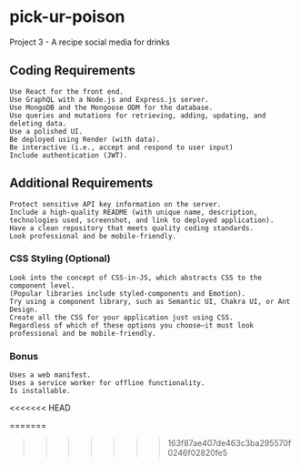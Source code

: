 # pick-ur-poison
Project 3 - A recipe social media for drinks

## Coding Requirements

```
Use React for the front end.
Use GraphQL with a Node.js and Express.js server.
Use MongoDB and the Mongoose ODM for the database.
Use queries and mutations for retrieving, adding, updating, and deleting data.
Use a polished UI.
Be deployed using Render (with data).
Be interactive (i.e., accept and respond to user input)
Include authentication (JWT).
```

## Additional Requirements
```
Protect sensitive API key information on the server.
Include a high-quality README (with unique name, description, technologies used, screenshot, and link to deployed application).
Have a clean repository that meets quality coding standards.
Look professional and be mobile-friendly.
```

### CSS Styling (Optional)
```
Look into the concept of CSS-in-JS, which abstracts CSS to the component level. 
(Popular libraries include styled-components and Emotion).
Try using a component library, such as Semantic UI, Chakra UI, or Ant Design.
Create all the CSS for your application just using CSS.
Regardless of which of these options you choose—it must look professional and be mobile-friendly.
```

### Bonus
```
Uses a web manifest.
Uses a service worker for offline functionality.
Is installable.
```
<<<<<<< HEAD


=======
>>>>>>> 163f87ae407de463c3ba295570f0246f02820fe5
